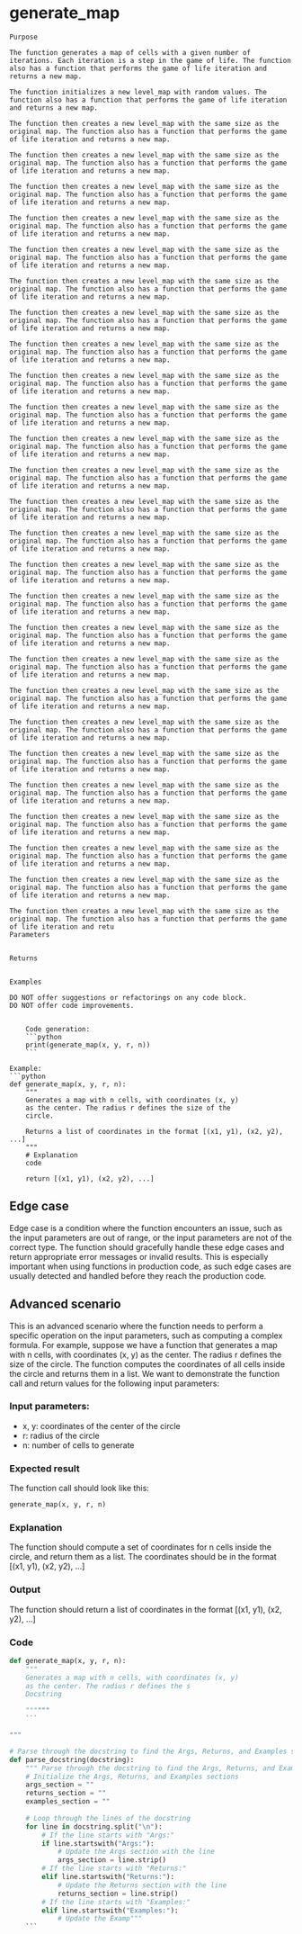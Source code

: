 # generate_map

    Purpose

    The function generates a map of cells with a given number of iterations. Each iteration is a step in the game of life. The function also has a function that performs the game of life iteration and returns a new map.

    The function initializes a new level_map with random values. The function also has a function that performs the game of life iteration and returns a new map.

    The function then creates a new level_map with the same size as the original map. The function also has a function that performs the game of life iteration and returns a new map.

    The function then creates a new level_map with the same size as the original map. The function also has a function that performs the game of life iteration and returns a new map.

    The function then creates a new level_map with the same size as the original map. The function also has a function that performs the game of life iteration and returns a new map.

    The function then creates a new level_map with the same size as the original map. The function also has a function that performs the game of life iteration and returns a new map.

    The function then creates a new level_map with the same size as the original map. The function also has a function that performs the game of life iteration and returns a new map.

    The function then creates a new level_map with the same size as the original map. The function also has a function that performs the game of life iteration and returns a new map.

    The function then creates a new level_map with the same size as the original map. The function also has a function that performs the game of life iteration and returns a new map.

    The function then creates a new level_map with the same size as the original map. The function also has a function that performs the game of life iteration and returns a new map.

    The function then creates a new level_map with the same size as the original map. The function also has a function that performs the game of life iteration and returns a new map.

    The function then creates a new level_map with the same size as the original map. The function also has a function that performs the game of life iteration and returns a new map.

    The function then creates a new level_map with the same size as the original map. The function also has a function that performs the game of life iteration and returns a new map.

    The function then creates a new level_map with the same size as the original map. The function also has a function that performs the game of life iteration and returns a new map.

    The function then creates a new level_map with the same size as the original map. The function also has a function that performs the game of life iteration and returns a new map.

    The function then creates a new level_map with the same size as the original map. The function also has a function that performs the game of life iteration and returns a new map.

    The function then creates a new level_map with the same size as the original map. The function also has a function that performs the game of life iteration and returns a new map.

    The function then creates a new level_map with the same size as the original map. The function also has a function that performs the game of life iteration and returns a new map.

    The function then creates a new level_map with the same size as the original map. The function also has a function that performs the game of life iteration and returns a new map.

    The function then creates a new level_map with the same size as the original map. The function also has a function that performs the game of life iteration and returns a new map.

    The function then creates a new level_map with the same size as the original map. The function also has a function that performs the game of life iteration and returns a new map.

    The function then creates a new level_map with the same size as the original map. The function also has a function that performs the game of life iteration and returns a new map.

    The function then creates a new level_map with the same size as the original map. The function also has a function that performs the game of life iteration and returns a new map.

    The function then creates a new level_map with the same size as the original map. The function also has a function that performs the game of life iteration and returns a new map.

    The function then creates a new level_map with the same size as the original map. The function also has a function that performs the game of life iteration and returns a new map.

    The function then creates a new level_map with the same size as the original map. The function also has a function that performs the game of life iteration and returns a new map.

    The function then creates a new level_map with the same size as the original map. The function also has a function that performs the game of life iteration and returns a new map.

    The function then creates a new level_map with the same size as the original map. The function also has a function that performs the game of life iteration and retu
    Parameters

    
    Returns

    
    Examples

    DO NOT offer suggestions or refactorings on any code block.
    DO NOT offer code improvements.

```

    Code generation:
    ```python
    print(generate_map(x, y, r, n))
    ```

Example:
```python
def generate_map(x, y, r, n):
    """
    Generates a map with n cells, with coordinates (x, y)
    as the center. The radius r defines the size of the
    circle.

    Returns a list of coordinates in the format [(x1, y1), (x2, y2), ...]
    """
    # Explanation
    code

    return [(x1, y1), (x2, y2), ...]
```

## Edge case

Edge case is a condition where the function encounters an issue,
such as the input parameters are out of range, or the input parameters are not of the correct type.
The function should gracefully handle these edge cases and return appropriate error messages or
invalid results. This is especially important when using functions in production code,
as such edge cases are usually detected and handled before they reach the production code.

## Advanced scenario

This is an advanced scenario where the function needs to perform a specific operation
on the input parameters, such as computing a complex formula.
For example, suppose we have a function that generates a map with n cells,
with coordinates (x, y) as the center. The radius r defines the size of the circle.
The function computes the coordinates of all cells inside the circle and returns them in a list.
We want to demonstrate the function call and return values for the following input parameters:

### Input parameters:

- x, y: coordinates of the center of the circle
- r: radius of the circle
- n: number of cells to generate

### Expected result

The function call should look like this:

```python
generate_map(x, y, r, n)
```

### Explanation

The function should compute a set of coordinates for n cells
inside the circle, and return them as a list. The coordinates should be
in the format [(x1, y1), (x2, y2), ...]

### Output

The function should return a list of coordinates in the format [(x1, y1), (x2, y2), ...]

### Code

```python
def generate_map(x, y, r, n):
    """
    Generates a map with n cells, with coordinates (x, y)
    as the center. The radius r defines the s
    Docstring

    """"""
    ```

"""

# Parse through the docstring to find the Args, Returns, and Examples sections
def parse_docstring(docstring):
    """ Parse through the docstring to find the Args, Returns, and Examples sections """
    # Initialize the Args, Returns, and Examples sections
    args_section = ""
    returns_section = ""
    examples_section = ""
    
    # Loop through the lines of the docstring
    for line in docstring.split("\n"):
        # If the line starts with "Args:"
        if line.startswith("Args:"):
            # Update the Args section with the line
            args_section = line.strip()
        # If the line starts with "Returns:"
        elif line.startswith("Returns:"):
            # Update the Returns section with the line
            returns_section = line.strip()
        # If the line starts with "Examples:"
        elif line.startswith("Examples:"):
            # Update the Examp"""
    ```